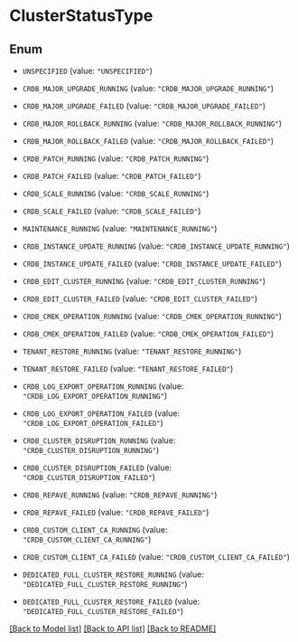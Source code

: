 # ClusterStatusType

## Enum

* `UNSPECIFIED` (value: `"UNSPECIFIED"`)

* `CRDB_MAJOR_UPGRADE_RUNNING` (value: `"CRDB_MAJOR_UPGRADE_RUNNING"`)

* `CRDB_MAJOR_UPGRADE_FAILED` (value: `"CRDB_MAJOR_UPGRADE_FAILED"`)

* `CRDB_MAJOR_ROLLBACK_RUNNING` (value: `"CRDB_MAJOR_ROLLBACK_RUNNING"`)

* `CRDB_MAJOR_ROLLBACK_FAILED` (value: `"CRDB_MAJOR_ROLLBACK_FAILED"`)

* `CRDB_PATCH_RUNNING` (value: `"CRDB_PATCH_RUNNING"`)

* `CRDB_PATCH_FAILED` (value: `"CRDB_PATCH_FAILED"`)

* `CRDB_SCALE_RUNNING` (value: `"CRDB_SCALE_RUNNING"`)

* `CRDB_SCALE_FAILED` (value: `"CRDB_SCALE_FAILED"`)

* `MAINTENANCE_RUNNING` (value: `"MAINTENANCE_RUNNING"`)

* `CRDB_INSTANCE_UPDATE_RUNNING` (value: `"CRDB_INSTANCE_UPDATE_RUNNING"`)

* `CRDB_INSTANCE_UPDATE_FAILED` (value: `"CRDB_INSTANCE_UPDATE_FAILED"`)

* `CRDB_EDIT_CLUSTER_RUNNING` (value: `"CRDB_EDIT_CLUSTER_RUNNING"`)

* `CRDB_EDIT_CLUSTER_FAILED` (value: `"CRDB_EDIT_CLUSTER_FAILED"`)

* `CRDB_CMEK_OPERATION_RUNNING` (value: `"CRDB_CMEK_OPERATION_RUNNING"`)

* `CRDB_CMEK_OPERATION_FAILED` (value: `"CRDB_CMEK_OPERATION_FAILED"`)

* `TENANT_RESTORE_RUNNING` (value: `"TENANT_RESTORE_RUNNING"`)

* `TENANT_RESTORE_FAILED` (value: `"TENANT_RESTORE_FAILED"`)

* `CRDB_LOG_EXPORT_OPERATION_RUNNING` (value: `"CRDB_LOG_EXPORT_OPERATION_RUNNING"`)

* `CRDB_LOG_EXPORT_OPERATION_FAILED` (value: `"CRDB_LOG_EXPORT_OPERATION_FAILED"`)

* `CRDB_CLUSTER_DISRUPTION_RUNNING` (value: `"CRDB_CLUSTER_DISRUPTION_RUNNING"`)

* `CRDB_CLUSTER_DISRUPTION_FAILED` (value: `"CRDB_CLUSTER_DISRUPTION_FAILED"`)

* `CRDB_REPAVE_RUNNING` (value: `"CRDB_REPAVE_RUNNING"`)

* `CRDB_REPAVE_FAILED` (value: `"CRDB_REPAVE_FAILED"`)

* `CRDB_CUSTOM_CLIENT_CA_RUNNING` (value: `"CRDB_CUSTOM_CLIENT_CA_RUNNING"`)

* `CRDB_CUSTOM_CLIENT_CA_FAILED` (value: `"CRDB_CUSTOM_CLIENT_CA_FAILED"`)

* `DEDICATED_FULL_CLUSTER_RESTORE_RUNNING` (value: `"DEDICATED_FULL_CLUSTER_RESTORE_RUNNING"`)

* `DEDICATED_FULL_CLUSTER_RESTORE_FAILED` (value: `"DEDICATED_FULL_CLUSTER_RESTORE_FAILED"`)


[[Back to Model list]](../README.md#documentation-for-models) [[Back to API list]](../README.md#documentation-for-api-endpoints) [[Back to README]](../README.md)



